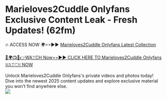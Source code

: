 # Marieloves2Cuddle Onlyfans Exclusive Content Leak - Fresh Updates! (62fm)

🔥 ACCESS NOW 🌍==►► <a href="https://tinyurl.com/kvy9nzfs" rel="nofollow">Marieloves2Cuddle Onlyfans Latest Collection</a>
<br><br>
[🔴🌍📺📱👉WA𝚃CH Now==►► CLICK HERE TO Marieloves2Cuddle Onlyfans 𝚆𝙰𝚃𝙲𝙷 NOW](https://tinyurl.com/kvy9nzfs)
<br><br>
Unlock Marieloves2Cuddle Onlyfans's private videos and photos today! Dive into the newest 2025 content updates and explore exclusive material you won’t find anywhere else.
<br>
<a href="https://tinyurl.com/kvy9nzfs" rel="nofollow" data-target="animated-image.originalLink"><img src="https://camo.githubusercontent.com/8a4f000d20f83aca3bf7ec5f350d767afa0574a8a352519fd8cfa583a6f93a33/68747470733a2f2f692e696d6775722e636f6d2f644a486b345a712e676966" data-canonical-src="https://i.imgur.com/dJHk4Zq.gif" style="max-width: 100%; display: inline-block;" data-target="animated-image.originalImage"></a>
<br>
